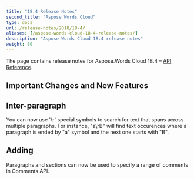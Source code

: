 ```yaml
---
title: "18.4 Release Notes"
second_title: "Aspose Words Cloud"
type: docs
url: /release-notes/2018/18-4/
aliases: [/aspose-words-cloud-18-4-release-notes/]
description: "Aspose Words Cloud 18.4 release notes"
weight: 80
---
```


The page contains release notes for Aspose.Words Cloud 18.4 – [API Reference](https://apireference.aspose.cloud/words/).

## Important Changes and New Features

## Inter-paragraph

You can now use '\r' special symbols to search for text that spans across multiple paragraphs. For instance, "a\rB" will find text occurences where a paragraph is ended by "a" symbol and the next one starts with "B".

## Adding

Paragraphs and sections can now be used to specify a range of comments in Comments API.
